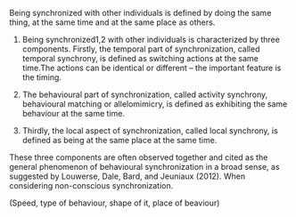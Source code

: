 Being synchronized with other individuals is defined by doing the same thing, at the same time and at the same place as others.
1. Being synchronized1,2 with other individuals is characterized by three components. Firstly, the temporal part of synchronization, called temporal synchrony, is defined as switching actions at the same time.The actions can be identical or different – the important feature is the timing.

2. The behavioural part of synchronization, called activity synchrony, behavioural matching or allelomimicry, is defined as exhibiting the same behaviour at the same time.

3. Thirdly, the local aspect of synchronization, called local synchrony, is defined as being at the same place at the same time.

These three components are often observed together and cited as the general phenomenon of behavioural synchronization in a broad sense, as suggested by Louwerse, Dale, Bard, and Jeuniaux (2012). When considering non-conscious synchronization.


(Speed, type of behaviour, shape of it, place of beaviour)